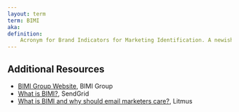 ```yaml
---
layout: term
term: BIMI
aka:
definition:
    Acronym for Brand Indicators for Marketing Identification. A newish protocol that helps authenticate trusted senders. Primary advantage is allowing marketers to dictate what logo is displayed in the inbox when supported.
---
```


## Additional Resources

- [BIMI Group Website](https://bimigroup.org), BIMI Group
- [What is BIMI?](https://sendgrid.com/blog/what-is-bimi/), SendGrid
- [What is BIMI and why should email marketers care?](https://www.litmus.com/blog/what-is-bimi-and-why-should-email-marketers-care/), Litmus